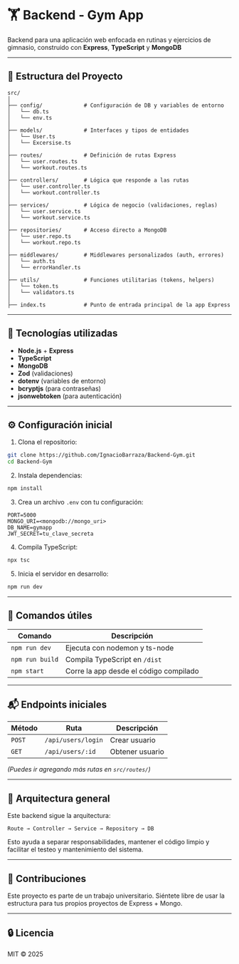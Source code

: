 # 🏋️ Backend - Gym App

Backend para una aplicación web enfocada en rutinas y ejercicios de gimnasio, construido con **Express**, **TypeScript** y **MongoDB**

---

## 📁 Estructura del Proyecto

```
src/
│
├── config/             # Configuración de DB y variables de entorno
│   └── db.ts
│   └── env.ts
│
├── models/             # Interfaces y tipos de entidades
│   └── User.ts
│   └── Excersise.ts
│
├── routes/             # Definición de rutas Express
│   └── user.routes.ts
│   └── workout.routes.ts
│
├── controllers/        # Lógica que responde a las rutas
│   └── user.controller.ts
│   └── workout.controller.ts
│
├── services/           # Lógica de negocio (validaciones, reglas)
│   └── user.service.ts
│   └── workout.service.ts
│
├── repositories/       # Acceso directo a MongoDB
│   └── user.repo.ts
│   └── workout.repo.ts
│
├── middlewares/        # Middlewares personalizados (auth, errores)
│   └── auth.ts
│   └── errorHandler.ts
│
├── utils/              # Funciones utilitarias (tokens, helpers)
│   └── token.ts
│   └── validators.ts
│
├── index.ts            # Punto de entrada principal de la app Express
```

---

## 🚀 Tecnologías utilizadas

- **Node.js** + **Express**
- **TypeScript**
- **MongoDB**
- **Zod** (validaciones)
- **dotenv** (variables de entorno)
- **bcryptjs** (para contraseñas)
- **jsonwebtoken** (para autenticación)

---

## ⚙️ Configuración inicial

1. Clona el repositorio:

```bash
git clone https://github.com/IgnacioBarraza/Backend-Gym.git
cd Backend-Gym
```

2. Instala dependencias:

```bash
npm install
```

3. Crea un archivo `.env` con tu configuración:

```env
PORT=5000
MONGO_URI=<mongodb://mongo_uri>
DB_NAME=gymapp
JWT_SECRET=tu_clave_secreta
```

4. Compila TypeScript:

```bash
npx tsc
```

5. Inicia el servidor en desarrollo:

```bash
npm run dev
```

---

## 🧪 Comandos útiles

| Comando         | Descripción                            |
| --------------- | -------------------------------------- |
| `npm run dev`   | Ejecuta con nodemon y ts-node          |
| `npm run build` | Compila TypeScript en `/dist`          |
| `npm start`     | Corre la app desde el código compilado |

---

## 📬 Endpoints iniciales

| Método | Ruta                | Descripción     |
| ------ | ------------------- | --------------- |
| `POST` | `/api/users/login`  | Crear usuario   |
| `GET`  | `/api/users/:id`    | Obtener usuario |

*(Puedes ir agregando más rutas en `src/routes/`)*

---

## 🧠 Arquitectura general

Este backend sigue la arquitectura:

```
Route → Controller → Service → Repository → DB
```

Esto ayuda a separar responsabilidades, mantener el código limpio y facilitar el testeo y mantenimiento del sistema.

---

## 🤝 Contribuciones

Este proyecto es parte de un trabajo universitario. Siéntete libre de usar la estructura para tus propios proyectos de Express + Mongo.

---

## 🔒 Licencia

MIT © 2025